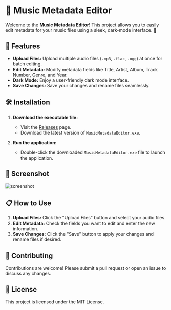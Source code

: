 # 🎵 Music Metadata Editor

Welcome to the **Music Metadata Editor**! This project allows you to easily edit metadata for your music files using a sleek, dark-mode interface. 🌙

## 🚀 Features

- **Upload Files:** Upload multiple audio files (`.mp3`, `.flac`, `.ogg`) at once for batch editing.
- **Edit Metadata:** Modify metadata fields like Title, Artist, Album, Track Number, Genre, and Year.
- **Dark Mode:** Enjoy a user-friendly dark mode interface.
- **Save Changes:** Save your changes and rename files seamlessly.

## 🛠️ Installation

1. **Download the executable file:**
   - Visit the [Releases](https://github.com/yourusername/music-metadata-editor/releases) page.
   - Download the latest version of `MusicMetadataEditor.exe`.

2. **Run the application:**
   - Double-click the downloaded `MusicMetadataEditor.exe` file to launch the application.

## 🎨 Screenshot

![screenshot](path_to_your_screenshot.png)

## 📋 How to Use

1. **Upload Files:** Click the "Upload Files" button and select your audio files.
2. **Edit Metadata:** Check the fields you want to edit and enter the new information.
3. **Save Changes:** Click the "Save" button to apply your changes and rename files if desired.

## 🤝 Contributing

Contributions are welcome! Please submit a pull request or open an issue to discuss any changes.

## 📜 License

This project is licensed under the MIT License.
